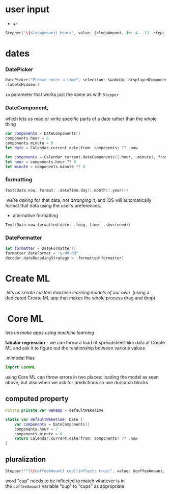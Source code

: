 # user input
- +-
```swift
Stepper("\(sleepAmount) hours", value: $sleepAmount, in: 4...12, step: 0.25)
```

# dates
### DatePicker
```swift
DatePicker("Please enter a time", selection: $wakeUp, displayedComponents: .hourAndMinute)
.labelsHidden()
```
`in` parameter that works just the same as with `Stepper`

### DateComponent,
which lets us read or write specific parts of a date rather than the whole thing
```swift
var components = DateComponents()
components.hour = 8
components.minute = 0
let date = Calendar.current.date(from: components) ?? .now
```

```swift
let components = Calendar.current.dateComponents([.hour, .minute], from: someDate)
let hour = components.hour ?? 0
let minute = components.minute ?? 0
```

### formatting
```swift
Text(Date.now, format: .dateTime.day().month().year())
```
 we’re _asking_ for that data, not _arranging_ it, and iOS will automatically format that data using the user’s preferences.
- alternative formatting
```swift
Text(Date.now.formatted(date: .long, time: .shortened))
```

### DateFormatter
```swift
let formatter = DateFormatter()
formatter.dateFormat = "y-MM-dd"
decoder.dateDecodingStrategy = .formatted(formatter)
```

# Create ML
 *lets us create custom machine learning models of our own*
 (using a dedicated Create ML app that makes the whole process drag and drop)


#  Core ML
*lets us make apps using machine learning*

**tabular regression** - we can throw a load of spreadsheet-like data at Create ML and ask it to figure out the relationship between various values

.mlmodel files

```swift
import CoreML
```

using Core ML can throw errors in two places: loading the model as seen above, but also when we ask for predictions so use do/catch blocks

## computed property
```swift
@State private var wakeUp = defaultWakeTime

static var defaultWakeTime: Date {
    var components = DateComponents()
    components.hour = 7
    components.minute = 0
    return Calendar.current.date(from: components) ?? .now
}
```

## pluralization
```swift
Stepper("^[\(coffeeAmount) cup](inflect: true)", value: $coffeeAmount, in: 1...20)
```
word "cup" needs to be inflected to match whatever is in the `coffeeAmount` variable
"cup" to "cups" as appropriate

